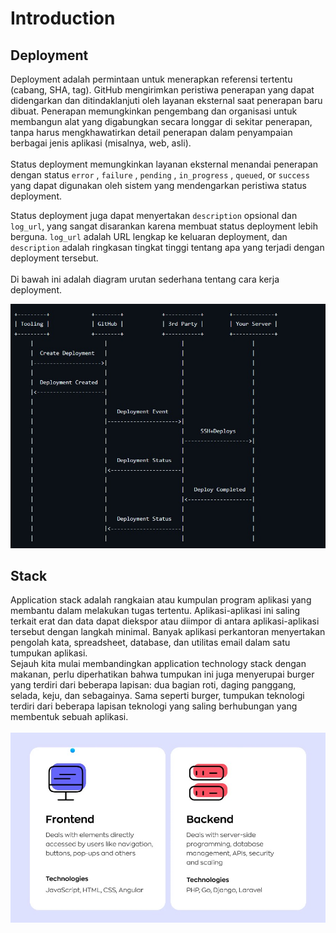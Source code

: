 # Introduction

## Deployment
Deployment adalah permintaan untuk menerapkan referensi tertentu (cabang, SHA, tag). GitHub mengirimkan peristiwa penerapan yang dapat didengarkan dan ditindaklanjuti oleh layanan eksternal saat penerapan baru dibuat. Penerapan memungkinkan pengembang dan organisasi untuk membangun alat yang digabungkan secara longgar di sekitar penerapan, tanpa harus mengkhawatirkan detail penerapan dalam penyampaian berbagai jenis aplikasi (misalnya, web, asli). <br>
<br> Status deployment memungkinkan layanan eksternal menandai penerapan dengan status `error` , `failure` , `pending` , `in_progress` , `queued`, or `success` yang dapat digunakan oleh sistem yang mendengarkan peristiwa status deployment. <br>

Status deployment juga dapat menyertakan `description` opsional dan `log_url`, yang sangat disarankan karena membuat status deployment lebih berguna. `log_url` adalah URL lengkap ke keluaran deployment, dan `description` adalah ringkasan tingkat tinggi tentang apa yang terjadi dengan deployment tersebut. <br>
<br> 
Di bawah ini adalah diagram urutan sederhana tentang cara kerja deployment. <br>

![screenshot](diagram.png.jpg) <br>
## Stack
  Application stack adalah rangkaian atau kumpulan program aplikasi yang membantu dalam melakukan tugas tertentu. Aplikasi-aplikasi ini saling terkait erat dan data dapat diekspor atau diimpor di antara aplikasi-aplikasi tersebut dengan langkah minimal. Banyak aplikasi perkantoran menyertakan pengolah kata, spreadsheet, database, dan utilitas email dalam satu tumpukan aplikasi. <br> 
  Sejauh kita mulai membandingkan application technology stack dengan makanan, perlu diperhatikan bahwa tumpukan ini juga menyerupai burger yang terdiri dari beberapa lapisan: dua bagian roti, daging panggang, selada, keju, dan sebagainya. Sama seperti burger, tumpukan teknologi terdiri dari beberapa lapisan teknologi yang saling berhubungan yang membentuk sebuah aplikasi. <br>
  <br>
  ![screenshot](as1.jpg) <br>
  

